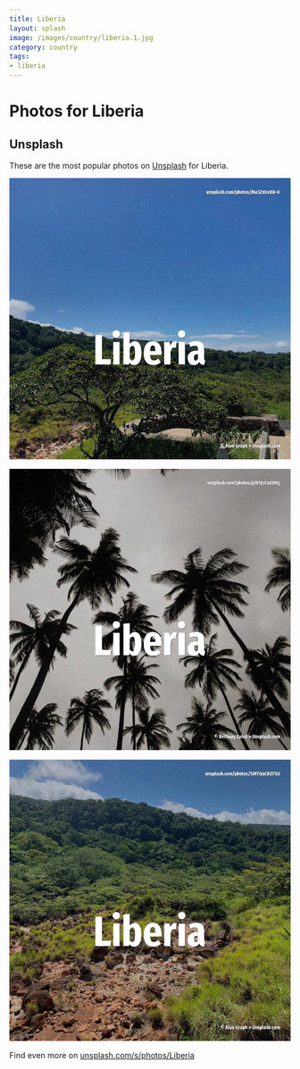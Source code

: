 ```yaml
---
title: Liberia
layout: splash
image: /images/country/liberia.1.jpg
category: country
tags:
- liberia
---
```

# Photos for Liberia

## Unsplash

These are the most popular photos on [Unsplash](https://unsplash.com) for Liberia.

![Liberia](/images/country/liberia.1.jpg)

![Liberia](/images/country/liberia.2.jpg)

![Liberia](/images/country/liberia.3.jpg)

Find even more on [unsplash.com/s/photos/Liberia](https://unsplash.com/s/photos/Liberia)